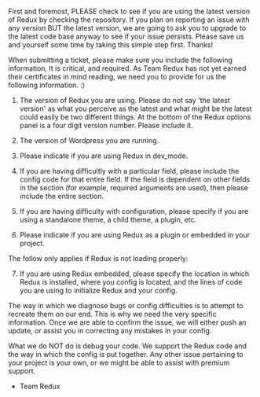 First and foremost, PLEASE check to see if you are using the latest version of Redux by checking the repository.  If you plan on reporting an issue with any version BUT the latest version, we are going to ask you to upgrade to the latest code base anyway to see if your issue persists.  Please save us and yourself some time by taking this simple step first.  Thanks!

When submitting a ticket, please make sure you include the following information,  It is critical, and required.  As Team Redux has not yet earned their certificates in mind reading, we need you to provide for us the following information.  :)

1. The version of Redux you are using.  Please do not say 'the latest version' as what you perceive as the latest and what might be the latest could easily be two different things.  At the bottom of the Redux options panel is a four digit version number.  Please include it.

2. The version of Wordpress you are running.

3. Please indicate if you are using Redux in dev_mode.

4. If you are having difficultly with a particular field, please include the config code for that entire field.  If the field is dependent on other fields in the section (for example, required arguments are used), then please include the entire section.

5. If you are having difficulty with configuration, please specify if you are using a standalone theme, a child theme, a plugin, etc.

6. Please indicate if you are using Redux as a plugin or embedded in your project.

The follow only applies if Redux is not loading properly:

7. If you are using Redux embedded, please specify the location in which Redux is installed, where you config is located, and the lines of code you are using to initialize Redux and your config.

The way in which we diagnose bugs or config difficulties is to attempt to recreate them on our end.  This is why we need the very specific information.  Once we are able to confirm the issue, we will either push an update, or assist you in correcting any mistakes in your config.

What we do NOT do is debug your code.  We support the Redux code and the way in which the config is put together.  Any other issue pertaining to your project is your own, or we might be able to assist with premium support.

- Team Redux
